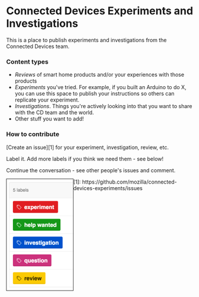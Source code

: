# Connected Devices Experiments and Investigations
This is a place to publish experiments and investigations from the Connected Devices team.

### Content types
* *Reviews* of smart home products and/or your experiences with those products
* *Experiments* you've tried. For example, if you built an Arduino to do X, you can use this space to publish your instructions so others can replicate your experiment.
* *Investigations*. Things you're actively looking into that you want to share with the CD team and the world.
* Other stuff you want to add!

### How to contribute
[Create an issue][1] for your experiment, investigation, review, etc.

Label it. Add more labels if you think we need them - see below!

Continue the conversation - see other people's issues and comment.

<img src="_repo_tools/img/repo_labels.png" align="left" height="300" border="1" alt="labels used for repo">  
[1]: https://github.com/mozilla/connected-devices-experiments/issues
